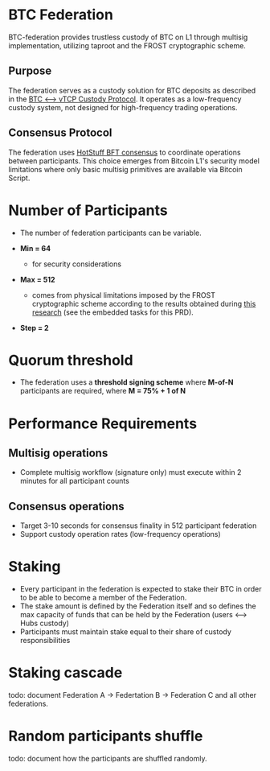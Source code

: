 # BTC Federation
BTC-federation provides trustless custody of BTC on L1 through multisig implementation, utilizing taproot and the FROST cryptographic scheme.

## Purpose
The federation serves as a custody solution for BTC deposits as described in the [BTC ⟷ vTCP Custody Protocol](/architecture/btc-federation/protocols/protocol_btc<>vtcp_custody_human_description.md). It operates as a low-frequency custody system, not designed for high-frequency trading operations.

## Consensus Protocol
The federation uses [HotStuff BFT consensus](/architecture/btc-federation/adrs/ADR-005-hotstuff-consensus-protocol.md) to coordinate operations between participants. This choice emerges from Bitcoin L1's security model limitations where only basic multisig primitives are available via Bitcoin Script.

# Number of Participants
- The number of federation participants can be variable.
- **Min = 64** 
    - for security considerations

- **Max = 512** 
    - comes from physical limitations imposed by the FROST cryptographic scheme according to the results obtained during [this research](/workflow/prd/btc-federation/01_taproot_multisig.md) (see the embedded tasks for this PRD).

- **Step = 2**

# Quorum threshold
- The federation uses a **threshold signing scheme** where **M-of-N** participants are required, where **M = 75% + 1 of N**

# Performance Requirements
## Multisig operations
- Complete multisig workflow (signature only) must execute within 2 minutes for all participant counts

## Consensus operations
- Target 3-10 seconds for consensus finality in 512 participant federation
- Support custody operation rates (low-frequency operations)


# Staking
- Every participant in the federation is expected to stake their BTC in order to be able to become a member of the Federation.
- The stake amount is defined by the Federation itself and so defines the max capacity of funds that can be held by the Federation (users ⟷ Hubs custody)
- Participants must maintain stake equal to their share of custody responsibilities


# Staking cascade
todo: document Federation A -> Federtation B -> Federation C and all other federations.


# Random participants shuffle 
todo: document how the participants are shuffled randomly.